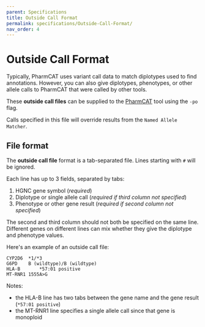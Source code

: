 ```yaml
---
parent: Specifications
title: Outside Call Format
permalink: specifications/Outside-Call-Format/
nav_order: 4
---
```

# Outside Call Format

Typically, PharmCAT uses variant call data to match diplotypes used to find annotations. However, you can also give 
diplotypes, phenotypes, or other allele calls to PharmCAT that were called by other tools.

These **outside call files** can be supplied to the [PharmCAT](/using/Running-PharmCAT#outside-calls) tool using the 
`-po` flag.

Calls specified in this file will override results from the `Named Allele Matcher`.


## File format

The **outside call file** format is a tab-separated file. Lines starting with `#` will be ignored.

Each line has up to 3 fields, separated by tabs:

1. HGNC gene symbol (_required_)
2. Diplotype or single allele call (_required if third column not specified_)
3. Phenotype or other gene result (_required if second column not specified_)

The second and third column should not both be specified on the same line. Different genes on different lines can mix 
whether they give the diplotype and phenotype values.

Here's an example of an outside call file:

```text
CYP2D6	*1/*3
G6PD	B (wildtype)/B (wildtype)
HLA-B		*57:01 positive
MT-RNR1	1555A>G
```

Notes:
* the HLA-B line has two tabs between the gene name and the gene result (`*57:01 positive`)
* the MT-RNR1 line specifies a single allele call since that gene is monoploid
